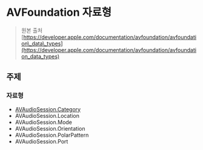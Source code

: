 # AVFoundation 자료형

> 원본 출처  
> [https://developer.apple.com/documentation/avfoundation/avfoundation\_data\_types](https://developer.apple.com/documentation/avfoundation/avfoundation_data_types)

## 주제

### 자료형

* [AVAudioSession.Category](avaudiosession.category/)
* AVAudioSession.Location
* AVAudioSession.Mode
* AVAudioSession.Orientation
* AVAudioSession.PolarPattern
* AVAudioSession.Port

